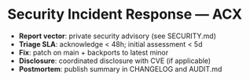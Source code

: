 # Security Incident Response — ACX
- **Report vector**: private security advisory (see SECURITY.md)
- **Triage SLA**: acknowledge < 48h; initial assessment < 5d
- **Fix**: patch on main + backports to latest minor
- **Disclosure**: coordinated disclosure with CVE (if applicable)
- **Postmortem**: publish summary in CHANGELOG and AUDIT.md
